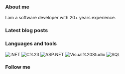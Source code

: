 ### About me
I am a software developer with 20+ years experience.

### Latest blog posts
<!-- BLOG:START -->
<!-- BLOG:END -->

### Languages and tools
![.NET](https://img.shields.io/badge/-.NET-333537?style=for-the-badge&logo=appveyor)
![C%23](https://img.shields.io/badge/-C%23-333537?style=for-the-badge&logo=appveyor)
![ASP.NET](https://img.shields.io/badge/-ASP.NET-333537?style=for-the-badge&logo=appveyor)
![Visual%20Studio](https://img.shields.io/badge/-Visual%20Studio-333537?style=for-the-badge&logo=appveyor)
![SQL](https://img.shields.io/badge/-SQL-333537?style=for-the-badge&logo=appveyor)

### Follow me
